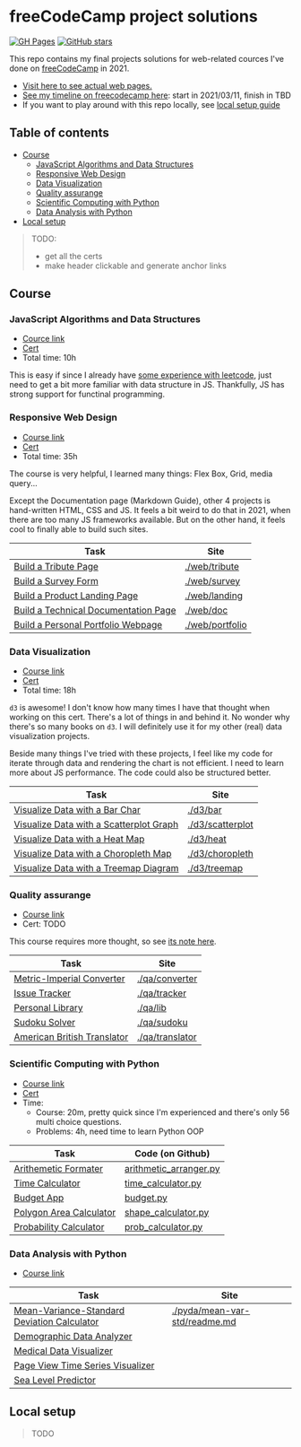 # freeCodeCamp project solutions

[![GH Pages](https://github.com/letientai299/freecodecamp/actions/workflows/gh-pages.yml/badge.svg)](https://github.com/letientai299/freecodecamp/actions/workflows/gh-pages.yml)
[![GitHub stars](https://img.shields.io/github/stars/letientai299/freecodecamp?style=social&label=Star&maxAge=2592000)](https://GitHub.com/letientai299/freecodecamp/stargazers/)

This repo contains my final projects solutions for web-related cources I've done
on [freeCodeCamp][fcc] in 2021.

- [Visit here to see actual web pages.](https://letientai.io/freecodecamp/)
- [See my timeline on freecodecamp here](https://www.freecodecamp.org/letientai299):
  start in 2021/03/11, finish in TBD
- If you want to play around with this repo locally, see
  [local setup guide](#local-setup)

## Table of contents

<!-- toc -->

- [Course](#course)
  - [JavaScript Algorithms and Data Structures](#javascript-algorithms-and-data-structures)
  - [Responsive Web Design](#responsive-web-design)
  - [Data Visualization](#data-visualization)
  - [Quality assurange](#quality-assurange)
  - [Scientific Computing with Python](#scientific-computing-with-python)
  - [Data Analysis with Python](#data-analysis-with-python)
- [Local setup](#local-setup)

<!-- tocstop -->

> TODO:
>
> - get all the certs
> - make header clickable and generate anchor links

## Course

### JavaScript Algorithms and Data Structures

- [Cource link][fcc_algo]
- [Cert](https://www.freecodecamp.org/certification/letientai299/javascript-algorithms-and-data-structures)
- Total time: 10h

This is easy if since I already have
[some experience with leetcode](https://github.com/letientai299/leetcode), just
need to get a bit more familiar with data structure in JS. Thankfully, JS has
strong support for functinal programming.

### Responsive Web Design

- [Course link][fcc_web]
- [Cert](https://www.freecodecamp.org/certification/letientai299/responsive-web-design)
- Total time: 35h

The course is very helpful, I learned many things: Flex Box, Grid, media
query...

Except the Documentation page (Markdown Guide), other 4 projects is hand-written
HTML, CSS and JS. It feels a bit weird to do that in 2021, when there are too
many JS frameworks available. But on the other hand, it feels cool to finally
able to build such sites.

| Task                                                    | Site                               |
| ------------------------------------------------------- | ---------------------------------- |
| [Build a Tribute Page][fcc_web_tribute]                 | [./web/tribute](./web/tribute)     |
| [Build a Survey Form][fcc_web_survey]                   | [./web/survey](./web/survey)       |
| [Build a Product Landing Page][fcc_web_landing]         | [./web/landing](./web/landing)     |
| [Build a Technical Documentation Page][fcc_web_doc]     | [./web/doc](./web/doc)             |
| [Build a Personal Portfolio Webpage][fcc_web_portfolio] | [./web/portfolio](./web/portfolio) |

### Data Visualization

- [Course link][fcc_web]
- [Cert](https://www.freecodecamp.org/certification/letientai299/data-visualization)
- Total time: 18h

`d3` is awesome! I don't know how many times I have that thought when working on
this cert. There's a lot of things in and behind it. No wonder why there's so
many books on `d3`. I will definitely use it for my other (real) data
visualization projects.

Beside many things I've tried with these projects, I feel like my code for
iterate through data and rendering the chart is not efficient. I need to learn
more about JS performance. The code could also be structured better.

| Task                                                          | Site                                 |
| ------------------------------------------------------------- | ------------------------------------ |
| [Visualize Data with a Bar Char][fcc_d3_bar]                  | [./d3/bar](./d3/bar)                 |
| [Visualize Data with a Scatterplot Graph][fcc_d3_scatterplot] | [./d3/scatterplot](./d3/scatterplot) |
| [Visualize Data with a Heat Map][fcc_d3_heat]                 | [./d3/heat](./d3/heat)               |
| [Visualize Data with a Choropleth Map][fcc_d3_choropleth]     | [./d3/choropleth](./d3/choropleth)   |
| [Visualize Data with a Treemap Diagram][fcc_d3_treemap]       | [./d3/treemap](./d3/treemap)         |

### Quality assurange

- [Course link][fcc_qa]
- Cert: TODO

This course requires more thought, so see [its note here](./qa).

| Task                                             | Site                               |
| ------------------------------------------------ | ---------------------------------- |
| [Metric-Imperial Converter][fcc_qa_converter]    | [./qa/converter](./qa/converter)   |
| [Issue Tracker][fcc_qa_tracker]                  | [./qa/tracker](./qa/tracker)       |
| [Personal Library][fcc_qa_lib]                   | [./qa/lib](./qa/lib)               |
| [Sudoku Solver][fcc_qa_sudoku]                   | [./qa/sudoku](./qa/sudoku)         |
| [American British Translator][fcc_qa_translator] | [./qa/translator](./qa/translator) |

### Scientific Computing with Python

- [Course link][fcc_py]
- [Cert](https://www.freecodecamp.org/certification/letientai299/scientific-computing-with-python-v7)
- Time:
  - Course: 20m, pretty quick since I'm experienced and there's only 56 multi
    choice questions.
  - Problems: 4h, need time to learn Python OOP

| Task                                         | Code (on Github)                                                                                                     |
| -------------------------------------------- | -------------------------------------------------------------------------------------------------------------------- |
| [Arithemetic Formater][fcc_py_fmt]           | [arithmetic_arranger.py](https://github.com/letientai299/freecodecamp/blob/master/python/fmt/arithmetic_arranger.py) |
| [Time Calculator][fcc_py_time]               | [time_calculator.py](https://github.com/letientai299/freecodecamp/blob/master/python/time/time_calculator.py)        |
| [Budget App][fcc_py_budget]                  | [budget.py](https://github.com/letientai299/freecodecamp/blob/master/python/budget/budget.py)                        |
| [Polygon Area Calculator][fcc_py_area]       | [shape_calculator.py](https://github.com/letientai299/freecodecamp/blob/master/python/area/shape_calculator.py)      |
| [Probability Calculator][fcc_py_probability] | [prob_calculator.py](https://github.com/letientai299/freecodecamp/blob/master/python/probability/prob_calculator.py) |

### Data Analysis with Python

- [Course link](https://www.freecodecamp.org/learn/data-analysis-with-python/)

| Task                                            | Site                                                           |
| ----------------------------------------------- | -------------------------------------------------------------- |
| [Mean-Variance-Standard Deviation Calculator]() | [./pyda/mean-var-std/readme.md](./pyda/mean-var-std/readme.md) |
| [Demographic Data Analyzer]()                   | []()                                                           |
| [Medical Data Visualizer]()                     | []()                                                           |
| [Page View Time Series Visualizer]()            | []()                                                           |
| [Sea Level Predictor]()                         | []()                                                           |

## Local setup

> TODO

<!-- ref -->

[fcc]: https://www.freecodecamp.org/
[fcc_algo]:
  https://www.freecodecamp.org/learn/javascript-algorithms-and-data-structures/
[fcc_web]: https://www.freecodecamp.org/learn/responsive-web-design/
[fcc_web_tribute]:
  https://www.freecodecamp.org/learn/responsive-web-design/responsive-web-design-projects/build-a-tribute-page
[fcc_web_survey]:
  https://www.freecodecamp.org/learn/responsive-web-design/responsive-web-design-projects/build-a-survey-form
[fcc_web_landing]:
  https://www.freecodecamp.org/learn/responsive-web-design/responsive-web-design-projects/build-a-product-landing-page
[fcc_web_doc]:
  https://www.freecodecamp.org/learn/responsive-web-design/responsive-web-design-projects/build-a-technical-documentation-page
[fcc_web_portfolio]:
  https://www.freecodecamp.org/learn/responsive-web-design/responsive-web-design-projects/build-a-personal-portfolio-webpage
[fcc_d3]: https://www.freecodecamp.org/learn/data-visualization/
[fcc_d3_bar]:
  https://www.freecodecamp.org/learn/data-visualization/data-visualization-projects/visualize-data-with-a-bar-chart
[fcc_d3_scatterplot]:
  https://www.freecodecamp.org/learn/data-visualization/data-visualization-projects/visualize-data-with-a-scatterplot-graph
[fcc_d3_heat]:
  https://www.freecodecamp.org/learn/data-visualization/data-visualization-projects/visualize-data-with-a-heat-map
[fcc_d3_choropleth]:
  https://www.freecodecamp.org/learn/data-visualization/data-visualization-projects/visualize-data-with-a-choropleth-map
[fcc_d3_treemap]:
  https://www.freecodecamp.org/learn/data-visualization/data-visualization-projects/visualize-data-with-a-treemap-diagram
[fcc_qa]: https://www.freecodecamp.org/learn/quality-assurance
[fcc_qa_converter]:
  https://www.freecodecamp.org/learn/quality-assurance/quality-assurance-projects/metric-imperial-converter
[fcc_qa_tracker]:
  https://www.freecodecamp.org/learn/quality-assurance/quality-assurance-projects/issue-tracker
[fcc_qa_lib]:
  https://www.freecodecamp.org/learn/quality-assurance/quality-assurance-projects/personal-library
[fcc_qa_sudoku]:
  https://www.freecodecamp.org/learn/quality-assurance/quality-assurance-projects/sudoku-solver
[fcc_qa_translator]:
  https://www.freecodecamp.org/learn/quality-assurance/quality-assurance-projects/american-british-translator
[fcc_py]: https://www.freecodecamp.org/learn/scientific-computing-with-python/
[fcc_py_fmt]:
  https://www.freecodecamp.org/learn/scientific-computing-with-python/scientific-computing-with-python-projects/arithmetic-formatter
[fcc_py_time]:
  https://www.freecodecamp.org/learn/scientific-computing-with-python/scientific-computing-with-python-projects/time-calculator
[fcc_py_budget]:
  https://www.freecodecamp.org/learn/scientific-computing-with-python/scientific-computing-with-python-projects/budget-app
[fcc_py_area]:
  https://www.freecodecamp.org/learn/scientific-computing-with-python/scientific-computing-with-python-projects/polygon-area-calculator
[fcc_py_probability]:
  https://www.freecodecamp.org/learn/scientific-computing-with-python/scientific-computing-with-python-projects/probability-calculator
